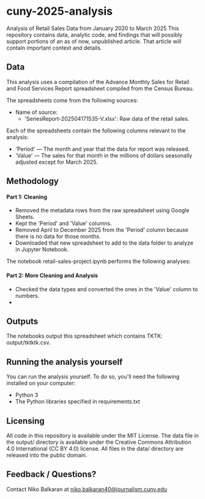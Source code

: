 # cuny-2025-analysis

Analysis of Retail Sales Data from January 2020 to March 2025 
This repository contains data, analytic code, and findings that will possibly support portions of an as of now, unpublished article. That article will contain important context and details.

## Data
This analysis uses a compilation of the Advance Monthly Sales for Retail and Food Services Report spreadsheet compiled from the Census Bureau.

The spreadsheets come from the following sources:

- Name of source:
  - 'SeriesReport-202504171535-V.xlsx': Raw data of the retail sales.

Each of the spreadsheets contain the following columns relevant to the analysis:

- 'Period' — The month and year that the data for report was released.
- 'Value' — The sales for that month in the millions of dollars seasonally adjusted except for March 2025.

## Methodology

#### Part 1: Cleaning

- Removed the metadata rows from the raw spreadsheet using Google Sheets.
- Kept the 'Period' and 'Value' columns.
- Removed April to December 2025 from the 'Period' column because there is no data for those months.
- Downloaded that new spreadsheet to add to the data folder to analyze in Jupyter Notebook.

The notebook retail-sales-project.ipynb performs the following analyses:

#### Part 2: More Cleaning and Analysis

- Checked the data types and converted the ones in the 'Value' column to numbers.
- 


## Outputs

The notebooks output this spreadsheet which contains TKTK: output/tktktk.csv.

## Running the analysis yourself

You can run the analysis yourself. To do so, you'll need the following installed on your computer:

- Python 3
- The Python libraries specified in requirements.txt

## Licensing

All code in this repository is available under the MIT License. The data file in the output/ directory is available under the Creative Commons Attribution 4.0 International (CC BY 4.0) license. All files in the data/ directory are released into the public domain.

## Feedback / Questions?

Contact Niko Balkaran at niko.balkaran40@journalism.cuny.edu
